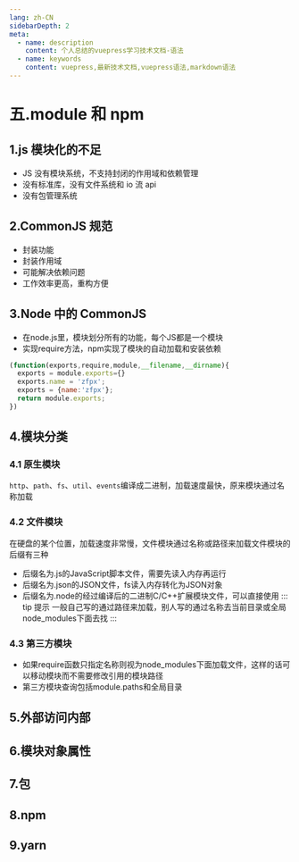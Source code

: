 ```yaml
---
lang: zh-CN
sidebarDepth: 2
meta:
  - name: description
    content: 个人总结的vuepress学习技术文档-语法
  - name: keywords
    content: vuepress,最新技术文档,vuepress语法,markdown语法
---
```


# 五.module 和 npm

## 1.js 模块化的不足

- JS 没有模块系统，不支持封闭的作用域和依赖管理
- 没有标准库，没有文件系统和 io 流 api
- 没有包管理系统

## 2.CommonJS 规范
- 封装功能
- 封装作用域
- 可能解决依赖问题
- 工作效率更高，重构方便

## 3.Node 中的 CommonJS
- 在node.js里，模块划分所有的功能，每个JS都是一个模块
- 实现require方法，npm实现了模块的自动加载和安装依赖
```js
(function(exports,require,module,__filename,__dirname){
  exports = module.exports={}
  exports.name = 'zfpx';
  exports = {name:'zfpx'};
  return module.exports;
})
```
## 4.模块分类
### 4.1 原生模块
`http`、`path`、`fs`、`util`、`events`编译成二进制，加载速度最快，原来模块通过名称加载
### 4.2 文件模块
在硬盘的某个位置，加载速度非常慢，文件模块通过名称或路径来加载文件模块的后缀有三种
- 后缀名为.js的JavaScript脚本文件，需要先读入内存再运行
- 后缀名为.json的JSON文件，fs读入内存转化为JSON对象
- 后缀名为.node的经过编译后的二进制C/C++扩展模块文件，可以直接使用
::: tip 提示
一般自己写的通过路径来加载，别人写的通过名称去当前目录或全局node_modules下面去找
:::
### 4.3 第三方模块
- 如果require函数只指定名称则视为node_modules下面加载文件，这样的话可以移动模块而不需要修改引用的模块路径
- 第三方模块查询包括module.paths和全局目录
## 5.外部访问内部

## 6.模块对象属性

## 7.包

## 8.npm

## 9.yarn
